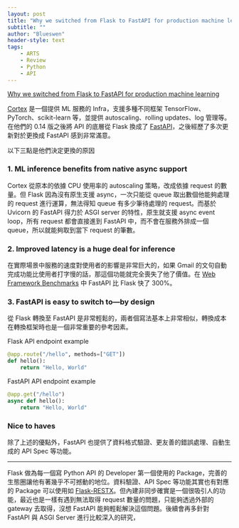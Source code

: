 ```yaml
---
layout: post
title: "Why we switched from Flask to FastAPI for production machine learning"
subtitle: ""
author: "Blueswen"
header-style: text
tags:
    - ARTS
    - Review
    - Python
    - API
---
```


[Why we switched from Flask to FastAPI for production machine learning](https://towardsdatascience.com/why-we-switched-from-flask-to-fastapi-for-production-machine-learning-765aab9b3679)

[Cortex](https://github.com/cortexlabs/cortex) 是一個提供 ML 服務的 Infra，支援多種不同框架 TensorFlow、PyTorch、scikit-learn 等，並提供 autoscaling、rolling updates、log 管理等。在他們的 0.14 版之後將 API 的底層從 Flask 換成了 [FastAPI](https://fastapi.tiangolo.com/)，之後經歷了多次更新對於更換成 FastAPI 感到非常滿意。

以下三點是他們決定更換的原因

### 1. ML inference benefits from native async support

Cortex 從原本的依據 CPU 使用率的 autoscaling 策略，改成依據 request 的數量。但 Flask 因為沒有原生支援 async，一次只能從 queue 取出數個他能夠處理的 request 進行運算，無法得知 queue 有多少筆待處理的 request。而基於 Uvicorn 的 FastAPI 得力於 ASGI server 的特性，原生就支援 async event loop，所有 request 都會直接進到 FastAPI 中，而不會在服務外排成一個 queue，所以就能夠取到當下 request 的筆數。

### 2. Improved latency is a huge deal for inference

在實際場景中服務的速度對使用者的影響是非常巨大的，如果 Gmail 的文句自動完成功能比使用者打字慢的話，那這個功能就完全喪失了他了價值。在 [Web Framework Benchmarks](https://www.techempower.com/benchmarks/) 中 FastAPI 比 Flask 快了 300%。

### 3. FastAPI is easy to switch to—by design

從 Flask 轉換至 FastAPI 是非常輕鬆的，兩者個寫法基本上非常相似，轉換成本在轉換框架時也是一個非常重要的參考因素。

Flask API endpoint example

```python
@app.route("/hello", methods=["GET"])
def hello():
    return "Hello, World"
```

FastAPI API endpoint example

```python
@app.get("/hello")
async def hello():
    return "Hello, World"
```

### Nice to haves

除了上述的優點外，FastAPI 也提供了資料格式驗證、更友善的錯誤處理、自動生成的 API Spec 等功能。

---

Flask 做為每一個寫 Python API 的 Developer 第一個使用的 Package，完善的生態圈讓他有著幾乎不可撼動的地位。資料驗證、API Spec 等功能其實也有對應的 Package 可以使用如 [Flask-RESTX](https://flask-restx.readthedocs.io/en/latest/)。但內建非同步確實是一個很吸引人的功能，最近也是一樣有遇到無法取得 request 數量的問題，只能夠透過外部的 gateway 去取得，沒想 FastAPI 能夠輕鬆解決這個問題。後續會再多針對 FastAPI 與 ASGI Server 進行比較深入的研究，
